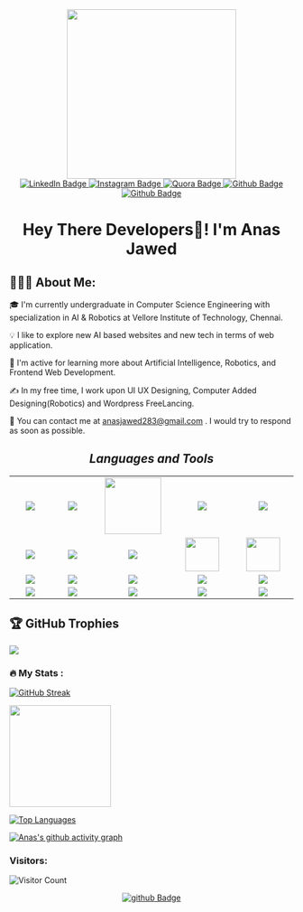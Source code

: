 
<!-- <div id="header" align="center">
  <img src="https://media.giphy.com/media/WFZvB7VIXBgiz3oDXE/giphy.gif" width="200"/>
</div> -->

<div id="header" align="center">
  <img src="https://media.giphy.com/media/juua9i2c2fA0AIp2iq/giphy.gif" width="300"/>
</div>

<div id="badges" align="center">
  <a href="https://www.linkedin.com/in/anas-jawed-webdev-enthusiast/">
    <img src="https://img.shields.io/badge/LinkedIn-blue?style=for-the-badge&logo=linkedin&logoColor=white" alt="LinkedIn Badge"/>
  </a>
  <a href="https://instagram.com/anas_jawed9484">
    <img src="https://img.shields.io/badge/Instagram-red?style=for-the-badge&logo=Instagram&logoColor=white" alt="Instagram Badge"/>
  </a>
  <a href="https://quora.com/profile/Anas-Jawed-19">
    <img src="https://img.shields.io/badge/Quora-grey?style=for-the-badge&logo=Quora&logoColor=red" alt="Quora Badge"/>
  </a>
  
  <a href="https://github.com/anasjawed283">
    <img src="https://img.shields.io/badge/github-purple?style=for-the-badge&logo=github&logoColor=white" alt="Github Badge"/>
  </a>
  <a href="https://anasjawed283.github.io">
    <img src="https://img.shields.io/badge/Profile-lime?style=for-the-badge&logo=github&logoColor=white" alt="Github Badge"/>
  </a>
  
</div>

<div id="header" align="center">
  <h1>Hey There Developers👋! I'm <b>Anas Jawed</b></h1>
</div>



<h2>👨🏻‍💻  About Me:</h2>

🎓  I'm currently undergraduate in Computer Science Engineering with specialization in AI & Robotics at Vellore Institute of Technology, Chennai.

💡  I like to explore new AI based websites and new tech in terms of web application.

🌱  I'm active for learning more about Artificial Intelligence, Robotics, and Frontend Web Development.

✍️  In my free time, I work upon UI UX Designing, Computer Added Designing(Robotics) and Wordpress FreeLancing.

📧  You can contact me at anasjawed283@gmail.com . I would try to respond as soon as possible.



<!-- ### :hammer_and_wrench: Languages and Tools :

![C](https://img.shields.io/badge/-C-05122A?style=flat&logo=C&logoColor=A8B9CC)&nbsp;
![C++](https://img.shields.io/badge/-C++-05122A?style=flat&logo=C%2B%2B&logoColor=00599C)&nbsp;
![Python](https://img.shields.io/badge/-Python-05122A?style=flat&logo=python)&nbsp;
![Java](https://img.shields.io/badge/-Java-05122A?style=flat&logo=Java&logoColor=FFA518)&nbsp;
![HTML](https://img.shields.io/badge/-HTML-05122A?style=flat&logo=HTML5)&nbsp;
![CSS](https://img.shields.io/badge/-CSS-05122A?style=flat&logo=CSS3&logoColor=1572B6)&nbsp;
![Git](https://img.shields.io/badge/-Git-05122A?style=flat&logo=git)&nbsp;
![GitHub](https://img.shields.io/badge/-GitHub-05122A?style=flat&logo=github)&nbsp;
![Visual Studio Code](https://img.shields.io/badge/-Visual%20Studio%20Code-05122A?style=flat&logo=visual-studio-code&logoColor=007ACC)&nbsp;
![Wordpress](https://img.shields.io/badge/-Wordpress-05122A?style=flat&logo=Wordpress&logoColor=007ACC)&nbsp;
![Photoshop](https://img.shields.io/badge/-Photoshop-05122A?style=flat&logo=adobe-photoshop)&nbsp;
![Canva](https://img.shields.io/badge/-Canva-05122A?style=flat&logo=adobe-canva)
 -->



<h2 align='center'><i>Languages and Tools</i></h2>

<table width="100">
<tr>
    <td align='center' width="190">
        <img src="https://www.vectorlogo.zone/logos/w3_html5/w3_html5-ar21.svg">
    </td>
    <td align='center' width="190">
        <img src="https://www.vectorlogo.zone/logos/w3_css/w3_css-ar21.svg">
    </td>
    <td align='center' width="190">
        <img src="https://www.freepnglogos.com/uploads/javascript-png/javascript-logo-transparent-logo-javascript-images-3.png" width="100">
    </td>
     <td align='center' width="190">
        <img src="https://www.vectorlogo.zone/logos/reactjs/reactjs-ar21.svg">
    </td>
    <td align='center'  width="190">
        <img src="https://www.vectorlogo.zone/logos/wordpress/wordpress-ar21.svg">
    </td>
</tr>
 <tr>
    <td align='center' width="190">
        <img src="https://www.vectorlogo.zone/logos/python/python-ar21.svg">
    </td>
    <td align='center' width="190">
        <img src="https://www.vectorlogo.zone/logos/java/java-ar21.svg">
    </td>
     <td align='center' width="190">
        <img src="https://www.vectorlogo.zone/logos/git-scm/git-scm-ar21.svg">
    </td>
    <td align='center' width="190">
        <img src="https://upload.wikimedia.org/wikipedia/commons/thumb/1/18/C_Programming_Language.svg/1200px-C_Programming_Language.svg.png" width="60">
    </td>
    <td align='center'>
        <img src="https://upload.wikimedia.org/wikipedia/commons/thumb/1/18/ISO_C%2B%2B_Logo.svg/1822px-ISO_C%2B%2B_Logo.svg.png" width="60">
    </td>
</tr>
<tr>
    <td align='center' width="190">
        <img src="https://www.vectorlogo.zone/logos/linux/linux-ar21.svg">
    </td>
    <td align='center' width="190">
        <img src="https://www.vectorlogo.zone/logos/arduino/arduino-ar21.svg">
    </td>
    <td align='center' width="190">
        <img src="https://www.vectorlogo.zone/logos/r-project/r-project-ar21.svg">
    </td>
    <td align='center' width="190">
        <img src="https://benjaminwhiteside.files.wordpress.com/2021/09/gnu-octave-logo-lnx.png?w=816">
    </td>
    <td align='center'>
        <img src="https://www.vectorlogo.zone/logos/github/github-ar21.svg">
    </td>
</tr>
  
  
  <tr>
    <td align='center' width="190">
        <img src="https://www.vectorlogo.zone/logos/canva/canva-ar21.svg">
    </td>
    <td align='center' width="190">
        <img src="https://www.vectorlogo.zone/logos/figma/figma-ar21.svg">
    </td>
    <td align='center' width="190">
        <img src="https://upload.wikimedia.org/wikipedia/commons/thumb/4/4c/Logo-tinkercad-wordmark.svg/1280px-Logo-tinkercad-wordmark.svg.png">
    </td>
    <td align='center' width="190">
        <img src="https://www.pngmart.com/files/22/Photoshop-Logo-PNG-HD-Isolated.png">
    </td>
    <td align='center'>
        <img src="https://1000logos.net/wp-content/uploads/2021/04/MATLAB-logo.png">
    </td>
</tr>
</table>


## 🏆 GitHub Trophies
![](https://github-profile-trophy.vercel.app/?username=anasjawed283&theme=gitdimmed&no-frame=false&no-bg=false&margin-w=4)


### :fire: My Stats :
[![GitHub Streak](http://github-readme-streak-stats.herokuapp.com?user=anasjawed283&theme=dark&background=000000)](https://git.io/streak-stats)
<p align="left">
<a href="https://github.com/anasjawed283">
  <img height="180em" src="https://github-readme-stats-eight-theta.vercel.app/api?username=anasjawed283&show_icons=true&theme=dark&background=000000&include_all_commits=true&count_private=true"/>
  
  <a href="https://github.com/anasjawed283" align="left"><img src="https://github-readme-stats.vercel.app/api/top-langs/?username=anasjawed283&langs_count=10&title_color=14b8a6&text_color=ffffff&icon_color=0891b2&bg_color=1c1917&hide_border=true&locale=en&custom_title=Top%20%Languages" alt="Top Languages" /></a>
  
  
  [![Anas's github activity graph](https://github-readme-activity-graph.vercel.app/graph?username=anasjawed283&theme=react-dark)](https://github.com/ashutosh00710/github-readme-activity-graph)

<h3><b>Visitors:</b></h3>

![Visitor Count](https://profile-counter.glitch.me/{anasjawed283}/count.svg)






<!-- <div id="badges" align="center">
  <a href="https://github.com/anasjawed283/Data-Structures">
    <img src="https://img.shields.io/badge/Data Structures-black?style=for-the-badge&logo=github&logoColor=white" alt="github Badge"/>
  </a>

  <a href="https://github.com/anasjawed283/CodeForces_Solutions">
    <img src="https://img.shields.io/badge/CodeForces Solutions-black?style=for-the-badge&logo=github&logoColor=white" alt="github Badge"/>
  </a>

  <a href="https://github.com/anasjawed283/Java_Exam_Codes">
    <img src="https://img.shields.io/badge/Java Practice-black?style=for-the-badge&logo=github&logoColor=white" alt="github Badge"/>
  </a>

  <a href="https://github.com/anasjawed283/Computer_Networks">
    <img src="https://img.shields.io/badge/Computer Networks-black?style=for-the-badge&logo=github&logoColor=white" alt="github Badge"/>
  </a>

  <a href="https://github.com/anasjawed283/WebDev.FreeWebsiteCodes">
    <img src="https://img.shields.io/badge/WebDev Elements-black?style=for-the-badge&logo=github&logoColor=white" alt="github Badge"/>
  </a>

  <a href="https://github.com/anasjawed283/Open_For_All">
    <img src="https://img.shields.io/badge/Open For All-black?style=for-the-badge&logo=github&logoColor=white" alt="github Badge"/>
  </a>

  <a href="https://github.com/anasjawed283/Assembly_Microprocessors">
    <img src="https://img.shields.io/badge/Assembly-black?style=for-the-badge&logo=github&logoColor=white" alt="github Badge"/>
  </a>
</div> -->
<!--
<div id="header" align="center">
  <h3>Any sort of Pull Request is Highly Appritiated📢</h3>
</div>
-->

<div id="badges" align="center">
  <a href="https://github.com/anasjawed283/anasjawed283/discussions/1">
    <img src="https://img.shields.io/badge/Click Here For Discussions And To Ask Questions-black?style=for-the-badge&logo=github&logoColor=white" alt="github Badge"/>
  </a>
</div>

<!--<h3><b>🔥Top Repositories:🔥</b></h3>

[![Readme Card](https://github-readme-stats.vercel.app/api/pin/?username=anasjawed283&repo=R-Programming)](https://github.com/anasjawed283/R-Programming)
  
[![Readme Card](https://github-readme-stats.vercel.app/api/pin/?username=anasjawed283&repo=LearnSQL)](https://github.com/anasjawed283/LearnSQL)
  
[![Readme Card](https://github-readme-stats.vercel.app/api/pin/?username=anasjawed283&repo=Data-Structures)](https://github.com/anasjawed283/Data-Structures)

[![Readme Card](https://github-readme-stats.vercel.app/api/pin/?username=anasjawed283&repo=Codeforces-Solutions)](https://github.com/anasjawed283/CodeForces-Solutions)
  
[![Readme Card](https://github-readme-stats.vercel.app/api/pin/?username=anasjawed283&repo=IOT-Projects)](https://github.com/anasjawed283/IOT-Projects)
  
[![Readme Card](https://github-readme-stats.vercel.app/api/pin/?username=anasjawed283&repo=WebDevFreeWebsiteCodes)](https://github.com/anasjawed283/WebDevFreeWebsiteCodes)
  
[![Readme Card](https://github-readme-stats.vercel.app/api/pin/?username=anasjawed283&repo=Assembly-Microprocessors)](https://github.com/anasjawed283/Assembly-Microprocessors)

[![Readme Card](https://github-readme-stats.vercel.app/api/pin/?username=anasjawed283&repo=Assembly-Microprocessors)](https://github.com/anasjawed283/Assembly-Microprocessors)

[![Readme Card](https://github-readme-stats.vercel.app/api/pin/?username=anasjawed283&repo=Java-Exam-Codes)](https://github.com/anasjawed283/Java-Exam-Codes)
  
[![Readme Card](https://github-readme-stats.vercel.app/api/pin/?username=anasjawed283&repo=Open-For-All)](https://github.com/anasjawed283/Open-For-All)
  
[![Readme Card](https://github-readme-stats.vercel.app/api/pin/?username=anasjawed283&repo=Computer-Networks)](https://github.com/anasjawed283/Computer-Networks)
-->
